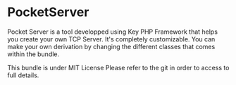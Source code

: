 # PocketServer

Pocket Server is a tool developped using Key PHP Framework that helps you
create your own TCP Server. It's completely customizable. You can make
your own derivation by changing the different classes that comes within the
bundle.

This bundle is under MIT License
Please refer to the git in order to access to full details.
